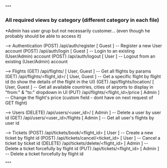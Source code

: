 """
### All required views by category (different category in each file) ###



*Admin has user grup but not necessarily customer...
(even though he probably should be able to access it)


--> Authentication
(POST)   /api/auth/register              [ Guest       ] -- Register a new User account
(POST)   /api/auth/login                 [ Guest       ] -- Login to an existing    (User/Admin) account
(POST)   /api/auth/logout                [ User        ] -- Logout from an existing (User/Admin) account


--> Flights
(GET)    /api/flights/                   [ User, Guest ] -- Get all flights by params
(GET)    /api/flights/<flight_id>/       [ User, Guest ] -- Get a specific flight by flight id (to show the details of the flight in the UI)
(GET)    /api/flights/location/          [ User, Guest ] -- Get all available countries, cities of airports to display in "from:" & "to:" dropdown in UI
(PUT)    /api/flights/<flight_id>/price  [ Admin       ] -- Change the flight's price (custom field - dont have on next request of GET flight)


--> Users
(DELETE) /api/users/<user_id>/           [ Admin       ] -- Delete a user by user id
(GET)    /api/users/<user_id>/flights    [ Admin       ] -- Get all user's flights by user id


--> Tickets
(POST)   /api/tickets/book/<flight_id>   [ User        ] -- Create a new ticket by flight id
(POST)   /api/tickets/cancel/<ticket_id> [ User        ] -- Cancel a ticket by ticket id
(DELETE) /api/tickets/delete/<flight_id> [ Admin       ] -- Delete a ticket forcefully by flight id
(PUT)    /api/tickets/<flight_id>        [ Admin       ] -- Delete a ticket forcefully by flight id



"""